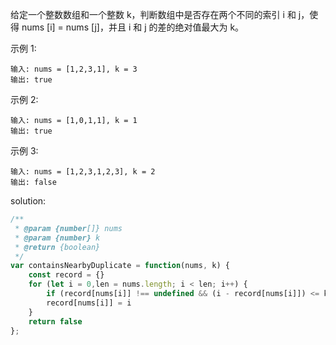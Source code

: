 给定一个整数数组和一个整数 k，判断数组中是否存在两个不同的索引 i 和 j，使得 nums [i] = nums [j]，并且 i 和 j 的差的绝对值最大为 k。

示例 1:

```text
输入: nums = [1,2,3,1], k = 3
输出: true
```

示例 2:

```text
输入: nums = [1,0,1,1], k = 1
输出: true
```

示例 3:

```text
输入: nums = [1,2,3,1,2,3], k = 2
输出: false
```

solution:

```javascript
/**
 * @param {number[]} nums
 * @param {number} k
 * @return {boolean}
 */
var containsNearbyDuplicate = function(nums, k) {
    const record = {}
    for (let i = 0,len = nums.length; i < len; i++) {
        if (record[nums[i]] !== undefined && (i - record[nums[i]]) <= k) return true
        record[nums[i]] = i
    }
    return false
};
```
